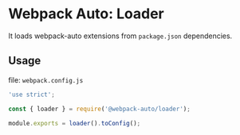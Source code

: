 # Webpack Auto: Loader

It loads webpack-auto extensions from `package.json` dependencies.

## Usage

file: `webpack.config.js`

```javascript
'use strict';

const { loader } = require('@webpack-auto/loader');

module.exports = loader().toConfig();
```
